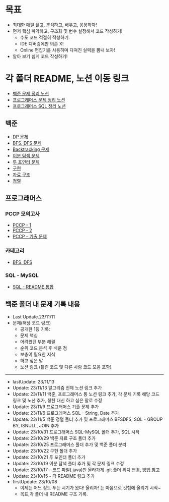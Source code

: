 # 목표

- 최대한 매일 풀고, 분석하고, 배우고, 응용하자!
- 먼저 핵심 파악하고, 구조화 및 변수 설정해서 코드 작성하기!
    - 수도 코드 적절히 작성하기.
    - IDE 디버깅에만 의존 X!
    - Online 편집기를 사용하며 다져진 실력을 뽐내 보자!
- 알아 보기 쉽게 코드 작성하기!

# 각 폴더 README, 노션 이동 링크
- [백준 문제 정리 노션](https://hannanana.notion.site/9943ac1e094d47a3a00f97e949dd9fd8?v=f84c99eb37a047eba424869e6525cf0d&pvs=4)
- [프로그래머스 문제 정리 노션](https://hannanana.notion.site/e625c17bc0a143f7baf1158549ba3bbc?v=11b851803152411c81a05000cb30483b&pvs=4) 
- [프로그래머스 SQL 정리 노션](https://hannanana.notion.site/72495434e6bf48dc8d7447e0f7912dee?v=f90ccc25674e4c5a9759da3eb361a636&pvs=4)

## 백준

- [DP 문제](Baekjoon/DP)
- [BFS, DFS 문제](Baekjoon/BFSDFS)
- [Backtracking 문제](Baekjoon/Backtracking)
- [이분 탐색 문제](Baekjoon/BinarySearch)
- [투 포인터 문제](Baekjoon/TwoPointers)
- [구현](Baekjoon/Implement)
- [자료 구조](Baekjoon/DataStructure)
- [정렬](Baekjoon/Sort)

## 프로그래머스
### PCCP 모의고사
- [PCCP - 1](Programmers/PCCP1)
- [PCCP - 2](Programmers/PCCP2)
- [PCCP - 기출 문제](Programmers/Previous)
### 카테고리
- [BFS, DFS](Programmers/BFSDFS)
### SQL - MySQL
- [SQL - README 통합](Programmers/SQL)

## 백준 폴더 내 문제 기록 내용 
- Last Update.23/11/11
- 문제(해당 코드 링크)
  - 공개한 1등 기록:
  - 문제 핵심
  - 어려웠던 부분 해결
  - 순위 코드 분석 후 배운 점
  - 보충이 필요한 지식
  - 하고 싶은 말
  - 노션 링크 (틀린 코드 및 다른 사람 코드 모음 포함)


----------

- lastUpdate: 23/11/13
-  Update: 23/11/13 알고리즘 전체 노션 링크 추가
-  Update: 23/11/11 백준, 프로그래머스 통 노션 링크 추가, 각 문제 기록 해당 코드 링크 및 노션 추가, 칭찬 대신 하고 싶은 말로 수정
-  Update: 23/11/9 프로그래머스 기출 문제 추가
-  Update: 23/11/6 프로그래머스 SQL - String, Date 추가
-  Update: 23/11/5 백준 정렬 폴더 추가 및 프로그래머스 BFSDFS, SQL - GROUP BY, ISNULL, JOIN 추가
-  Update: 23/10/31 프로그래머스 SQL-MySQL 폴더 추가, SQL 시작
-  Update: 23/10/29 백준 자료 구조 폴더 추가
-  Update: 23/10/25 프로그래머스 폴더 추가 및 백준 폴더 분리
-  Update: 23/10/22 구현 폴더 추가
-  Update: 23/10/21 투 포인터 폴더 추가
-  Update: 23/10/19 이분 탐색 폴더 추가 및 각 문제 링크 수정
-  Update: 23/10/17 - 코드 파일(.java)만 올라가게 .git 폴더 위치 변경, [방법 참고](https://sedangdang.tistory.com/147) 
-  Update: 23/10/15 - 각 README 링크 추가
- firstUpdate: 23/10/08
    - 이제는 어느 정도 푸는 시기가 왔다! 올리자! 는 마음으로 깃헙에 올리기 시작~
    - 목표,각 폴더 내 README 구조 기록.
